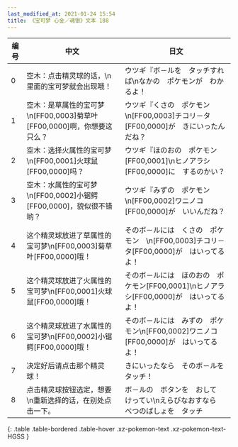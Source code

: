 ```yaml
---
last_modified_at: 2021-01-24 15:54
title: 《宝可梦 心金／魂银》文本 188
---
```

| 编号 | 中文 | 日文 |
| ---- | ---- | ---- |
| 0 | 空木：点击精灵球的话，\n里面的宝可梦就会出现哦！ | ウツギ『ボ－ルを　タッチすれば\nなかの　ポケモンが　わかるよ！ |
| 1 | 空木：是草属性的宝可梦\n[FF00,0003]菊草叶[FF00,0000]啊，你想要这只么？ | ウツギ『くさの　ポケモン\n[FF00,0003]チコリ－タ[FF00,0000]が　きにいったんだね？ |
| 2 | 空木：选择火属性的宝可梦\n[FF00,0001]火球鼠[FF00,0000]吗？ | ウツギ『ほのおの　ポケモン[FF00,0001]\nヒノアラシ[FF00,0000]に　するのかい？ |
| 3 | 空木：水属性的宝可梦\n[FF00,0002]小锯鳄[FF00,0000]，貌似很不错哟？ | ウツギ『みずの　ポケモン\n[FF00,0002]ワニノコ[FF00,0000]が　いいんだね？ |
| 4 | 这个精灵球放进了草属性的宝可梦\n[FF00,0003]菊草叶[FF00,0000]哦！ | そのボ－ルには　くさの　ポケモン　\n[FF00,0003]チコリ－タ[FF00,0000]が　はいってるよ！ |
| 5 | 这个精灵球放进了火属性的宝可梦\n[FF00,0001]火球鼠[FF00,0000]哦！ | そのボ－ルには　ほのおの　ポケモン[FF00,0001]\nヒノアラシ[FF00,0000]が　はいってるよ！ |
| 6 | 这个精灵球放进了水属性的宝可梦\n[FF00,0002]小锯鳄[FF00,0000]哦！ | そのボ－ルには　みずの　ポケモン\n[FF00,0002]ワニノコ[FF00,0000]が　はいってるよ！ |
| 7 | 决定好后请点击那个精灵球！ | きにいったなら　そのボ－ルを　タッチ！ |
| 8 | 点击精灵球按钮选定，想要\n重新选择的话，在别处点击一下。 | ボ－ルの　ボタンを　おして　けってい\nえらびなおすなら　べつのばしょを　タッチ |
{: .table .table-bordered .table-hover .xz-pokemon-text .xz-pokemon-text-HGSS }